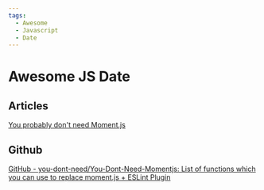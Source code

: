 ```yaml
---
tags:
  - Awesome
  - Javascript
  - Date
---
```


# Awesome JS Date

## Articles

[You probably don't need Moment.js](https://dev.to/aminnairi/you-probably-don-t-need-moment-js-493m)

## Github

[GitHub - you-dont-need/You-Dont-Need-Momentjs: List of functions which you can use to replace moment.js + ESLint Plugin](https://github.com/you-dont-need/You-Dont-Need-Momentjs)
